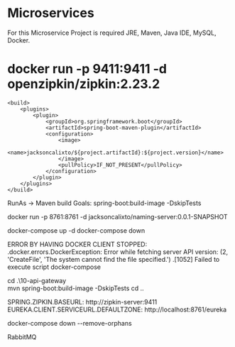 # Microservices
For this Microservice Project is required JRE, Maven, Java IDE, MySQL, Docker.
# docker run -p 9411:9411 -d openzipkin/zipkin:2.23.2 

	<build>
		<plugins>
			<plugin>
				<groupId>org.springframework.boot</groupId>
				<artifactId>spring-boot-maven-plugin</artifactId>
				<configuration>
					<image>
						<name>jacksoncalixto/${project.artifactId}:${project.version}</name>
					</image>
					<pullPolicy>IF_NOT_PRESENT</pullPolicy>
				</configuration>
			</plugin>
		</plugins>
	</build>

RunAs -> Maven build
Goals: spring-boot:build-image -DskipTests

docker run -p 8761:8761 -d jacksoncalixto/naming-server:0.0.1-SNAPSHOT

docker-compose up -d
docker-compose down

ERROR BY HAVING DOCKER CLIENT STOPPED:
.docker.errors.DockerException: Error while fetching server API version: (2, 'CreateFile', 'The system cannot find the file specified.')
.[1052] Failed to execute script docker-compose

cd .\10-api-gateway\
mvn spring-boot:build-image -DskipTests
cd ..

SPRING.ZIPKIN.BASEURL: http://zipkin-server:9411
EUREKA.CLIENT.SERVICEURL.DEFAULTZONE: http://localhost:8761/eureka

docker-compose down --remove-orphans

RabbitMQ

